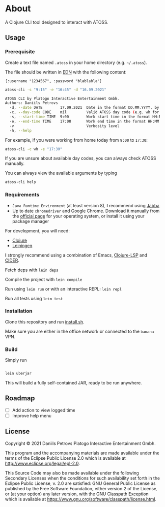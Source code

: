 # About

A Clojure CLI tool designed to interact with ATOSS. 

## Usage

### Prerequisite

Create a text file named `.atoss` in your home directory (e.g. `~/.atoss`).

The file should be written in [EDN](https://github.com/edn-format/edn) with the following content:

```edn
{:username "1234567", :password "blablabla"}
```

```bash
atoss-cli -s "9:15" -e "16:45" -d "16.09.2021"

ATOSS CLI by Platogo Interactive Entertainment Gmbh.
Authors: Daniils Petrovs
  -d, --date DATE        17.09.2021  Date in the format DD.MM.YYYY, by default current date.
  -c, --day-code CODE    nil         Valid ATOSS day code (e.g. wh for WFH) can also be left blank.
  -s, --start-time TIME  9:00        Work start time in the format HH:MM
  -e, --end-time TIME    17:00       Work end time in the format HH:MM
  -v                                 Verbosity level
  -h, --help
```

For example, if you were working from home today from `9:00` to `17:30`:

```bash
atoss-cli -c wh -e "17:30"
```

If you are unsure about available day codes, you can always check ATOSS manually.

You can always view the available arguments by typing

```bash
atoss-cli help
```

### Requirements

- `Java Runtime Environment` (at least version 8), I recommend using [Jabba](https://github.com/shyiko/jabba)
- Up to date `chromedriver` and Google Chrome. Download it manually from the [official page](https://chromedriver.chromium.org/downloads) for your operating system, or install it using your package manager

For development, you will need:

- [Clojure](https://clojure.org/guides/getting_started)
- [Leiningen](https://leiningen.org)

I strongly recommend using a combination of Emacs, [Clojure-LSP](https://clojure-lsp.io) and [CIDER](https://docs.cider.mx/cider/index.html).

Fetch deps with `lein deps`

Compile the project with `lein compile`

Run using `lein run` or with an interactive REPL: `lein repl`

Run all tests using `lein test`

### Installation

Clone this repository and run [install.sh](./install.sh).

Make sure you are either in the office network or connected to the `banana` VPN.

### Build

Simply run

```bash

lein uberjar

```

This will build a fully self-contained JAR, ready to be run anywhere.

## Roadmap

  - [ ] Add action to view logged time
  - [ ] Improve help menu

## License

Copyright © 2021 Daniils Petrovs Platogo Interactive Entertainment Gmbh.

This program and the accompanying materials are made available under the
terms of the Eclipse Public License 2.0 which is available at
http://www.eclipse.org/legal/epl-2.0.

This Source Code may also be made available under the following Secondary
Licenses when the conditions for such availability set forth in the Eclipse
Public License, v. 2.0 are satisfied: GNU General Public License as published by
the Free Software Foundation, either version 2 of the License, or (at your
option) any later version, with the GNU Classpath Exception which is available
at https://www.gnu.org/software/classpath/license.html.
